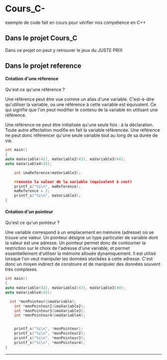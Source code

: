 # Cours_C-
exemple de code fait en cours pour vérifier nos compétence en C++

## Dans le projet Cours_C

Dans ce projet on peut y retrouver le jeux du JUSTE PRIX 

## Dans le projet reference

#### Création d'une réference


Qu'est ce qu'une référence ?

Une référence peut être vue comme un alias d'une variable. C'est-à-dire qu'utiliser la variable, ou une référence à cette variable est équivalent. Ce qui signifie que l'on peut modifier le contenu de la variable en utilisant une référence.

Une référence ne peut être initialisée qu'une seule fois : à la déclaration. Toute autre affectation modifie en fait la variable référencée. Une référence ne peut donc référencer qu'une seule variable tout au long de sa durée de vie.



```c
int main()
{
auto maVariable(42), maVariable2(43), maVariable3(44);
auto maVariable4(45);

	int &maReference(maVariable3);

	#renvoie la valeur de la variable (equivalent à cout)
	printf_s("%i\n", maReference);
	maReference = 2;
	printf_s("%i\n", maVariable3);
}
```
#### Création d'un pointeur


Qu'est ce qu'un pointeur ?

Une variable correspond à un emplacement en mémoire (adresse) où se trouve une valeur.
Un pointeur désigne un type particulier de variable dont la valeur est une adresse. Un pointeur permet donc de contourner la restriction sur le choix de l'adresse d'une variable, et permet essentiellement d'utiliser la mémoire allouée dynamiquement.
Il est utilisé lorsque l'on veut manipuler les données stockées à cette adresse. C'est donc un moyen indirect de construire et de manipuler des données souvent très complexes.

```c
int main()
{
auto maVariable(42), maVariable2(43), maVariable3(44);
auto maVariable4(45);

  int *monPointeur(&maVariable);
	int *monPointeur2(&maVariable2);
	int *monPointeur3(&maVariable3);
	int *monPointeur4(&maVariable4);


	printf_s("%i\n", *monPointeur);
	printf_s("%i\n", *monPointeur2);
	printf_s("%i\n", *monPointeur3);
	printf_s("%i\n", *monPointeur4);
}
```

**************************************************************************************
